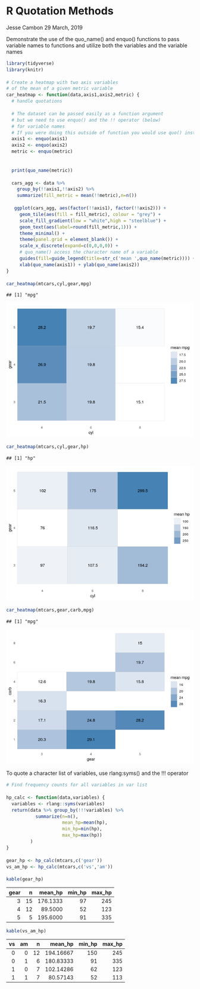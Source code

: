 R Quotation Methods
================
Jesse Cambon
29 March, 2019

Demonstrate the use of the quo\_name() and enquo() functions to pass
variable names to functions and utilize both the variables and the
variable names

``` r
library(tidyverse)
library(knitr)

# Create a heatmap with two axis variables
# of the mean of a given metric variable
car_heatmap <- function(data,axis1,axis2,metric) {
  # handle quotations
  
  # The dataset can be passed easily as a function argument
  # but we need to use enquo() and the !! operator (below) 
  # for variable names
  # If you were doing this outside of function you would use quo() instead of enquo()
  axis1 <- enquo(axis1)
  axis2 <- enquo(axis2)
  metric <- enquo(metric)
  
  
  print(quo_name(metric))

  cars_agg <- data %>%
    group_by(!!axis1,!!axis2) %>%
    summarize(fill_metric = mean(!!metric),n=n())
  
   ggplot(cars_agg, aes(factor(!!axis1), factor(!!axis2))) + 
     geom_tile(aes(fill = fill_metric), colour = "grey") + 
     scale_fill_gradient(low = "white",high = "steelblue") +
     geom_text(aes(label=round(fill_metric,1))) +
     theme_minimal() +
     theme(panel.grid = element_blank()) +
     scale_x_discrete(expand=c(0,0,0,0)) +
     # quo_name() access the character name of a variable
     guides(fill=guide_legend(title=str_c('mean ',quo_name(metric)))) +
     xlab(quo_name(axis1)) + ylab(quo_name(axis2))
}

car_heatmap(mtcars,cyl,gear,mpg)
```

    ## [1] "mpg"

![](R_Quotation_files/figure-gfm/unnamed-chunk-1-1.png)<!-- -->

``` r
car_heatmap(mtcars,cyl,gear,hp)
```

    ## [1] "hp"

![](R_Quotation_files/figure-gfm/unnamed-chunk-1-2.png)<!-- -->

``` r
car_heatmap(mtcars,gear,carb,mpg)
```

    ## [1] "mpg"

![](R_Quotation_files/figure-gfm/unnamed-chunk-1-3.png)<!-- -->

To quote a character list of variables, use rlang:syms() and the \!\!\!
operator

``` r
# Find frequency counts for all variables in var list

hp_calc <- function(data,variables) {
  variables <- rlang::syms(variables)
  return(data %>% group_by(!!!variables) %>%
           summarize(n=n(),
                     mean_hp=mean(hp),
                     min_hp=min(hp),
                     max_hp=max(hp))
         )
}
 
gear_hp <- hp_calc(mtcars,c('gear')) 
vs_am_hp <- hp_calc(mtcars,c('vs','am')) 

kable(gear_hp)
```

| gear |  n | mean\_hp | min\_hp | max\_hp |
| ---: | -: | -------: | ------: | ------: |
|    3 | 15 | 176.1333 |      97 |     245 |
|    4 | 12 |  89.5000 |      52 |     123 |
|    5 |  5 | 195.6000 |      91 |     335 |

``` r
kable(vs_am_hp)
```

| vs | am |  n |  mean\_hp | min\_hp | max\_hp |
| -: | -: | -: | --------: | ------: | ------: |
|  0 |  0 | 12 | 194.16667 |     150 |     245 |
|  0 |  1 |  6 | 180.83333 |      91 |     335 |
|  1 |  0 |  7 | 102.14286 |      62 |     123 |
|  1 |  1 |  7 |  80.57143 |      52 |     113 |
